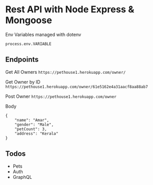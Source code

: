 # Rest API with Node Express & Mongoose 

Env Variables managed with dotenv

```
process.env.VARIABLE 
```

## Endpoints

Get All Owners
`https://pethouse1.herokuapp.com/owner/` 

Get Owner by ID
`https://pethouse1.herokuapp.com/owner/61e5162e4a31aacf8aa88ab7` 

Post Owner
`https://pethouse1.herokuapp.com/owner`

Body
```
{
    "name": "Amar",
    "gender": "Male",
    "petCount": 3,
    "address": "Kerala"
}
``` 

## Todos

- Pets 
- Auth
- GraphQL